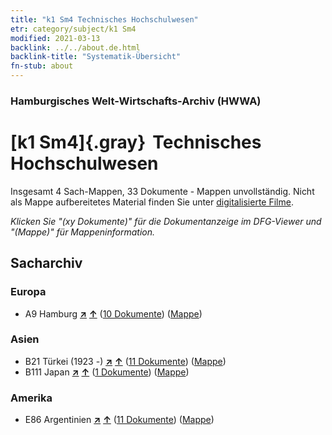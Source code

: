 ```yaml
---
title: "k1 Sm4 Technisches Hochschulwesen"
etr: category/subject/k1 Sm4
modified: 2021-03-13
backlink: ../../about.de.html
backlink-title: "Systematik-Übersicht"
fn-stub: about
---
```


### Hamburgisches Welt-Wirtschafts-Archiv (HWWA)
# [k1 Sm4]{.gray}&#8201; Technisches Hochschulwesen&#160; 




Insgesamt 4 Sach-Mappen, 33 Dokumente - Mappen unvollständig.
Nicht als Mappe aufbereitetes Material finden Sie unter [digitalisierte Filme](/film/h1_sh).

_Klicken Sie "(xy Dokumente)" für die Dokumentanzeige im DFG-Viewer und "(Mappe)" für Mappeninformation._

## Sacharchiv




### Europa

- A9 Hamburg [**&nearr;**](../../../geo/i/140905/about.de.html "Hamburg (alle Mappen)") [**&uarr;**](../../../geo/about.de.html#A9 "Ländersystematik") (<a href="https://pm20.zbw.eu/dfgview/sh/140905,144724" title="über: Hamburg : Technisches Hochschulwesen" target="_blank">10 Dokumente</a>) ([Mappe](http://purl.org/pressemappe20/folder/sh/140905,144724))

### Asien

- B21 Türkei (1923 -) [**&nearr;**](../../../geo/i/141111/about.de.html "Türkei (1923 -) (alle Mappen)") [**&uarr;**](../../../geo/about.de.html#B21 "Ländersystematik") (<a href="https://pm20.zbw.eu/dfgview/sh/141111,144724" title="über: Türkei (1923 -) : Technisches Hochschulwesen" target="_blank">11 Dokumente</a>) ([Mappe](http://purl.org/pressemappe20/folder/sh/141111,144724))
- B111 Japan [**&nearr;**](../../../geo/i/141272/about.de.html "Japan (alle Mappen)") [**&uarr;**](../../../geo/about.de.html#B111 "Ländersystematik") (<a href="https://pm20.zbw.eu/dfgview/sh/141272,144724" title="über: Japan : Technisches Hochschulwesen" target="_blank">1 Dokumente</a>) ([Mappe](http://purl.org/pressemappe20/folder/sh/141272,144724))

### Amerika

- E86 Argentinien [**&nearr;**](../../../geo/i/141692/about.de.html "Argentinien (alle Mappen)") [**&uarr;**](../../../geo/about.de.html#E86 "Ländersystematik") (<a href="https://pm20.zbw.eu/dfgview/sh/141692,144724" title="über: Argentinien : Technisches Hochschulwesen" target="_blank">11 Dokumente</a>) ([Mappe](http://purl.org/pressemappe20/folder/sh/141692,144724))


